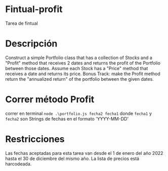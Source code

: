 # Fintual-profit
Tarea de fintual

# Descripción
Construct a simple Portfolio class that has a collection of Stocks and a "Profit" method that receives 2 dates and returns the profit of the Portfolio between those dates. Assume each Stock has a "Price" method that receives a date and returns its price.
Bonus Track: make the Profit method return the "annualized return" of the portfolio between the given dates.

# Correr método Profit

correr en terminal `node .\portfolio.js fecha2 fecha1` donde `fecha1` y `fecha2` son Strings de fechas en el formato 'YYYY-MM-DD'

# Restricciones

Las fechas aceptadas para esta tarea van desde el 1 de enero del año 2022 hasta el 30 de diciembre del mismo año. La lista de precios está harcodeada.

